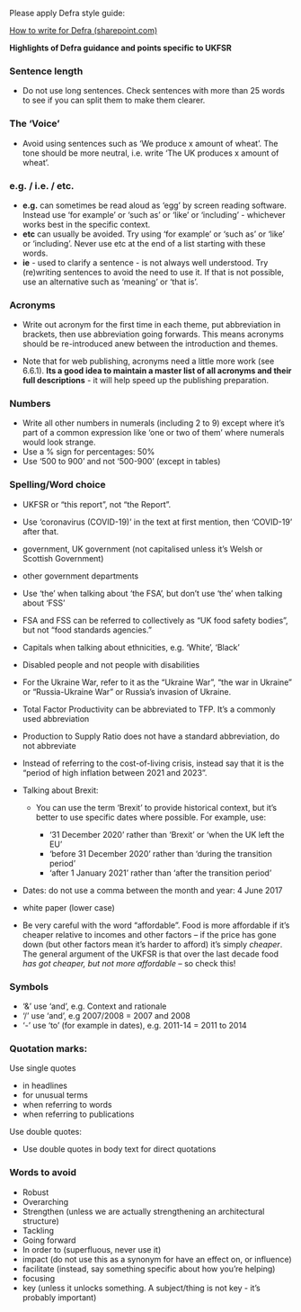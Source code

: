 Please apply Defra style guide:

[How to write for Defra (sharepoint.com)]

**Highlights of Defra guidance and points specific to UKFSR**

### Sentence length

-   Do not use long sentences. Check sentences with more than 25 words to see if you can split them to make them clearer.

### The ‘Voice’

-   Avoid using sentences such as ‘We produce x amount of wheat’. The tone should be more neutral, i.e. write ‘The UK produces x amount of wheat’.

### e.g. / i.e. / etc.

-   **e.g.** can sometimes be read aloud as ‘egg’ by screen reading software. Instead use ‘for example’ or ‘such as’ or ‘like’ or ‘including’ - whichever works best in the specific context.
-   **etc** can usually be avoided. Try using ‘for example’ or ‘such as’ or ‘like’ or ‘including’. Never use etc at the end of a list starting with these words.
-   **ie** - used to clarify a sentence - is not always well understood. Try (re)writing sentences to avoid the need to use it. If that is not possible, use an alternative such as ‘meaning’ or ‘that is’.

### Acronyms

-   Write out acronym for the first time in each theme, put abbreviation in brackets, then use abbreviation going forwards. This means acronyms should be re-introduced anew between the introduction and themes.

-   Note that for web publishing, acronyms need a little more work (see 6.6.1). **Its a good idea to maintain a master list of all acronyms and their full descriptions** - it will help speed up the publishing preparation.

### Numbers

-   Write all other numbers in numerals (including 2 to 9) except where it’s part of a common expression like ‘one or two of them’ where numerals would look strange.
-   Use a % sign for percentages: 50%
-   Use ‘500 to 900’ and not ‘500-900’ (except in tables)

### Spelling/Word choice

-   UKFSR or “this report”, not “the Report”.

-   Use ‘coronavirus (COVID-19)’ in the text at first mention, then ‘COVID-19’ after that.

-   government, UK government (not capitalised unless it’s Welsh or Scottish Government)

-   other government departments

-   Use ‘the’ when talking about ‘the FSA’, but don’t use ‘the’ when talking about ‘FSS’

-   FSA and FSS can be referred to collectively as “UK food safety bodies”, but not “food standards agencies.”

-   Capitals when talking about ethnicities, e.g. ‘White’, ‘Black’

-   Disabled people and not people with disabilities

-   For the Ukraine War, refer to it as the “Ukraine War”, “the war in Ukraine” or “Russia-Ukraine War” or Russia’s invasion of Ukraine.

-   Total Factor Productivity can be abbreviated to TFP. It’s a commonly used abbreviation

-   Production to Supply Ratio does not have a standard abbreviation, do not abbreviate

-   Instead of referring to the cost-of-living crisis, instead say that it is the “period of high inflation between 2021 and 2023”.

-   Talking about Brexit:

    -   You can use the term ‘Brexit’ to provide historical context, but it’s better to use specific dates where possible. For example, use:

        -   ‘31 December 2020’ rather than ‘Brexit’ or ‘when the UK left the EU’
        -   ‘before 31 December 2020’ rather than ‘during the transition period’
        -   ‘after 1 January 2021’ rather than ‘after the transition period’

-   Dates: do not use a comma between the month and year: 4 June 2017

-   white paper (lower case)

-   Be very careful with the word “affordable”. Food is more affordable if it’s cheaper relative to incomes and other factors – if the price has gone down (but other factors mean it’s harder to afford) it’s simply *cheaper*. The general argument of the UKFSR is that over the last decade food *has got cheaper, but not more affordable* – so check this!

### Symbols

-   ‘&’ use ‘and’, e.g. Context and rationale
-   ‘/’ use ‘and’, e.g 2007/2008 = 2007 and 2008
-   ‘-’ use ‘to’ (for example in dates), e.g. 2011-14 = 2011 to 2014

### Quotation marks:

Use single quotes

-   in headlines
-   for unusual terms
-   when referring to words
-   when referring to publications

Use double quotes:

-   Use double quotes in body text for direct quotations

### Words to avoid

-   Robust
-   Overarching
-   Strengthen (unless we are actually strengthening an architectural structure)
-   Tackling
-   Going forward
-   In order to (superfluous, never use it)
-   impact (do not use this as a synonym for have an effect on, or influence)
-   facilitate (instead, say something specific about how you’re helping)
-   focusing
-   key (unless it unlocks something. A subject/thing is not key - it’s probably important)

  [How to write for Defra (sharepoint.com)]: https://defra.sharepoint.com/sites/Defraintranet/SitePages/Writing-principles.aspx

